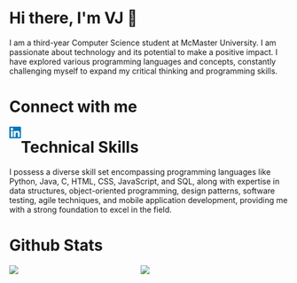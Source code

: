 # Hi there, I'm VJ 👋 

I am a third-year Computer Science student at McMaster University. I am passionate about technology and its potential to make a positive impact. I have explored various programming languages and concepts, constantly challenging myself to expand my critical thinking and programming skills.

# Connect with me
<a href="https://www.linkedin.com/in/virendra-jethra/"><img align="left" src="https://raw.githubusercontent.com/VJ-13/VJ-13/main/images/linkedin.svg" alt="icon | LinkedIn" width="21px"/></a>

# Technical Skills

I possess a diverse skill set encompassing programming languages like Python, Java, C, HTML, CSS, JavaScript, and SQL, along with expertise in data structures, object-oriented programming, design patterns, software testing, agile techniques, and mobile application development, providing me with a strong foundation to excel in the field.

# Github Stats
<img align="left" width="47%" src="https://github-readme-stats.vercel.app/api?username=VJ-13&show_icons=true&rank_icon=github&theme=algolia" />

<img align="left" width="38%" src="https://github-readme-stats.vercel.app/api/top-langs/?username=VJ-13&layout=compact" />

